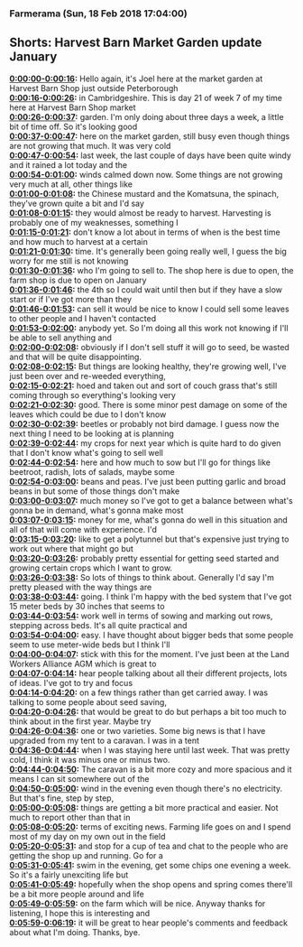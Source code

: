### Farmerama  (Sun, 18 Feb 2018 17:04:00)
## Shorts: Harvest Barn Market Garden update January  
**[0:00:00-0:00:16](https://soundcloud.com/farmerama-radio/shorts-harvest-barn-market-garden-update#t=0:00:00):**  Hello again, it's Joel here at the market garden at Harvest Barn Shop just outside Peterborough  
**[0:00:16-0:00:26](https://soundcloud.com/farmerama-radio/shorts-harvest-barn-market-garden-update#t=0:00:16):**  in Cambridgeshire. This is day 21 of week 7 of my time here at Harvest Barn Shop market  
**[0:00:26-0:00:37](https://soundcloud.com/farmerama-radio/shorts-harvest-barn-market-garden-update#t=0:00:26):**  garden. I'm only doing about three days a week, a little bit of time off. So it's looking good  
**[0:00:37-0:00:47](https://soundcloud.com/farmerama-radio/shorts-harvest-barn-market-garden-update#t=0:00:37):**  here on the market garden, still busy even though things are not growing that much. It was very cold  
**[0:00:47-0:00:54](https://soundcloud.com/farmerama-radio/shorts-harvest-barn-market-garden-update#t=0:00:47):**  last week, the last couple of days have been quite windy and it rained a lot today and the  
**[0:00:54-0:01:00](https://soundcloud.com/farmerama-radio/shorts-harvest-barn-market-garden-update#t=0:00:54):**  winds calmed down now. Some things are not growing very much at all, other things like  
**[0:01:00-0:01:08](https://soundcloud.com/farmerama-radio/shorts-harvest-barn-market-garden-update#t=0:01:00):**  the Chinese mustard and the Komatsuna, the spinach, they've grown quite a bit and I'd say  
**[0:01:08-0:01:15](https://soundcloud.com/farmerama-radio/shorts-harvest-barn-market-garden-update#t=0:01:08):**  they would almost be ready to harvest. Harvesting is probably one of my weaknesses, something I  
**[0:01:15-0:01:21](https://soundcloud.com/farmerama-radio/shorts-harvest-barn-market-garden-update#t=0:01:15):**  don't know a lot about in terms of when is the best time and how much to harvest at a certain  
**[0:01:21-0:01:30](https://soundcloud.com/farmerama-radio/shorts-harvest-barn-market-garden-update#t=0:01:21):**  time. It's generally been going really well, I guess the big worry for me still is not knowing  
**[0:01:30-0:01:36](https://soundcloud.com/farmerama-radio/shorts-harvest-barn-market-garden-update#t=0:01:30):**  who I'm going to sell to. The shop here is due to open, the farm shop is due to open on January  
**[0:01:36-0:01:46](https://soundcloud.com/farmerama-radio/shorts-harvest-barn-market-garden-update#t=0:01:36):**  the 4th so I could wait until then but if they have a slow start or if I've got more than they  
**[0:01:46-0:01:53](https://soundcloud.com/farmerama-radio/shorts-harvest-barn-market-garden-update#t=0:01:46):**  can sell it would be nice to know I could sell some leaves to other people and I haven't contacted  
**[0:01:53-0:02:00](https://soundcloud.com/farmerama-radio/shorts-harvest-barn-market-garden-update#t=0:01:53):**  anybody yet. So I'm doing all this work not knowing if I'll be able to sell anything and  
**[0:02:00-0:02:08](https://soundcloud.com/farmerama-radio/shorts-harvest-barn-market-garden-update#t=0:02:00):**  obviously if I don't sell stuff it will go to seed, be wasted and that will be quite disappointing.  
**[0:02:08-0:02:15](https://soundcloud.com/farmerama-radio/shorts-harvest-barn-market-garden-update#t=0:02:08):**  But things are looking healthy, they're growing well, I've just been over and re-weeded everything,  
**[0:02:15-0:02:21](https://soundcloud.com/farmerama-radio/shorts-harvest-barn-market-garden-update#t=0:02:15):**  hoed and taken out and sort of couch grass that's still coming through so everything's looking very  
**[0:02:21-0:02:30](https://soundcloud.com/farmerama-radio/shorts-harvest-barn-market-garden-update#t=0:02:21):**  good. There is some minor pest damage on some of the leaves which could be due to I don't know  
**[0:02:30-0:02:39](https://soundcloud.com/farmerama-radio/shorts-harvest-barn-market-garden-update#t=0:02:30):**  beetles or probably not bird damage. I guess now the next thing I need to be looking at is planning  
**[0:02:39-0:02:44](https://soundcloud.com/farmerama-radio/shorts-harvest-barn-market-garden-update#t=0:02:39):**  my crops for next year which is quite hard to do given that I don't know what's going to sell well  
**[0:02:44-0:02:54](https://soundcloud.com/farmerama-radio/shorts-harvest-barn-market-garden-update#t=0:02:44):**  here and how much to sow but I'll go for things like beetroot, radish, lots of salads, maybe some  
**[0:02:54-0:03:00](https://soundcloud.com/farmerama-radio/shorts-harvest-barn-market-garden-update#t=0:02:54):**  beans and peas. I've just been putting garlic and broad beans in but some of those things don't make  
**[0:03:00-0:03:07](https://soundcloud.com/farmerama-radio/shorts-harvest-barn-market-garden-update#t=0:03:00):**  much money so I've got to get a balance between what's gonna be in demand, what's gonna make most  
**[0:03:07-0:03:15](https://soundcloud.com/farmerama-radio/shorts-harvest-barn-market-garden-update#t=0:03:07):**  money for me, what's gonna do well in this situation and all of that will come with experience. I'd  
**[0:03:15-0:03:20](https://soundcloud.com/farmerama-radio/shorts-harvest-barn-market-garden-update#t=0:03:15):**  like to get a polytunnel but that's expensive just trying to work out where that might go but  
**[0:03:20-0:03:26](https://soundcloud.com/farmerama-radio/shorts-harvest-barn-market-garden-update#t=0:03:20):**  probably pretty essential for getting seed started and growing certain crops which I want to grow.  
**[0:03:26-0:03:38](https://soundcloud.com/farmerama-radio/shorts-harvest-barn-market-garden-update#t=0:03:26):**  So lots of things to think about. Generally I'd say I'm pretty pleased with the way things are  
**[0:03:38-0:03:44](https://soundcloud.com/farmerama-radio/shorts-harvest-barn-market-garden-update#t=0:03:38):**  going. I think I'm happy with the bed system that I've got 15 meter beds by 30 inches that seems to  
**[0:03:44-0:03:54](https://soundcloud.com/farmerama-radio/shorts-harvest-barn-market-garden-update#t=0:03:44):**  work well in terms of sowing and marking out rows, stepping across beds. It's all quite practical and  
**[0:03:54-0:04:00](https://soundcloud.com/farmerama-radio/shorts-harvest-barn-market-garden-update#t=0:03:54):**  easy. I have thought about bigger beds that some people seem to use meter-wide beds but I think I'll  
**[0:04:00-0:04:07](https://soundcloud.com/farmerama-radio/shorts-harvest-barn-market-garden-update#t=0:04:00):**  stick with this for the moment. I've just been at the Land Workers Alliance AGM which is great to  
**[0:04:07-0:04:14](https://soundcloud.com/farmerama-radio/shorts-harvest-barn-market-garden-update#t=0:04:07):**  hear people talking about all their different projects, lots of ideas. I've got to try and focus  
**[0:04:14-0:04:20](https://soundcloud.com/farmerama-radio/shorts-harvest-barn-market-garden-update#t=0:04:14):**  on a few things rather than get carried away. I was talking to some people about seed saving,  
**[0:04:20-0:04:26](https://soundcloud.com/farmerama-radio/shorts-harvest-barn-market-garden-update#t=0:04:20):**  that would be great to do but perhaps a bit too much to think about in the first year. Maybe try  
**[0:04:26-0:04:36](https://soundcloud.com/farmerama-radio/shorts-harvest-barn-market-garden-update#t=0:04:26):**  one or two varieties. Some big news is that I have upgraded from my tent to a caravan. I was in a tent  
**[0:04:36-0:04:44](https://soundcloud.com/farmerama-radio/shorts-harvest-barn-market-garden-update#t=0:04:36):**  when I was staying here until last week. That was pretty cold, I think it was minus one or minus two.  
**[0:04:44-0:04:50](https://soundcloud.com/farmerama-radio/shorts-harvest-barn-market-garden-update#t=0:04:44):**  The caravan is a bit more cozy and more spacious and it means I can sit somewhere out of the  
**[0:04:50-0:05:00](https://soundcloud.com/farmerama-radio/shorts-harvest-barn-market-garden-update#t=0:04:50):**  wind in the evening even though there's no electricity. But that's fine, step by step,  
**[0:05:00-0:05:08](https://soundcloud.com/farmerama-radio/shorts-harvest-barn-market-garden-update#t=0:05:00):**  things are getting a bit more practical and easier. Not much to report other than that in  
**[0:05:08-0:05:20](https://soundcloud.com/farmerama-radio/shorts-harvest-barn-market-garden-update#t=0:05:08):**  terms of exciting news. Farming life goes on and I spend most of my day on my own out in the field  
**[0:05:20-0:05:31](https://soundcloud.com/farmerama-radio/shorts-harvest-barn-market-garden-update#t=0:05:20):**  and stop for a cup of tea and chat to the people who are getting the shop up and running. Go for a  
**[0:05:31-0:05:41](https://soundcloud.com/farmerama-radio/shorts-harvest-barn-market-garden-update#t=0:05:31):**  swim in the evening, get some chips one evening a week. So it's a fairly unexciting life but  
**[0:05:41-0:05:49](https://soundcloud.com/farmerama-radio/shorts-harvest-barn-market-garden-update#t=0:05:41):**  hopefully when the shop opens and spring comes there'll be a bit more people around and life  
**[0:05:49-0:05:59](https://soundcloud.com/farmerama-radio/shorts-harvest-barn-market-garden-update#t=0:05:49):**  on the farm which will be nice. Anyway thanks for listening, I hope this is interesting and  
**[0:05:59-0:06:19](https://soundcloud.com/farmerama-radio/shorts-harvest-barn-market-garden-update#t=0:05:59):**  it will be great to hear people's comments and feedback about what I'm doing. Thanks, bye.  